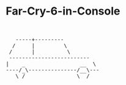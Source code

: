 # Far-Cry-6-in-Console
 <br>
 <pre class="tab">   -----+---------
  /     |         \
 /      |          \  
 ------------------------- 
|    _                 __  \
----/_\---------------/__\---
   \_/                \__/</pre>

